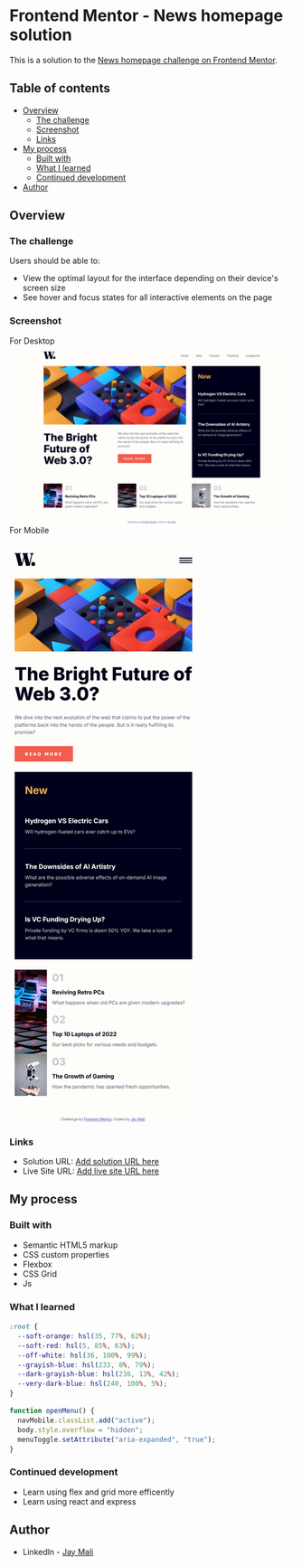 # Frontend Mentor - News homepage solution

This is a solution to the [News homepage challenge on Frontend Mentor](https://www.frontendmentor.io/challenges/news-homepage-H6SWTa1MFl).

## Table of contents

- [Overview](#overview)
  - [The challenge](#the-challenge)
  - [Screenshot](#screenshot)
  - [Links](#links)
- [My process](#my-process)
  - [Built with](#built-with)
  - [What I learned](#what-i-learned)
  - [Continued development](#continued-development)
- [Author](#author)

## Overview

### The challenge

Users should be able to:

- View the optimal layout for the interface depending on their device's screen size
- See hover and focus states for all interactive elements on the page

### Screenshot

For Desktop
![](assets/images/desktop-page.png)
For Mobile

![](assets/images/mobile-page.png)

### Links

- Solution URL: [Add solution URL here](https://your-solution-url.com)
- Live Site URL: [Add live site URL here](https://your-live-site-url.com)

## My process

### Built with

- Semantic HTML5 markup
- CSS custom properties
- Flexbox
- CSS Grid
- Js

### What I learned

```css proud of using variables to make it easier to edit the css
:root {
  --soft-orange: hsl(35, 77%, 62%);
  --soft-red: hsl(5, 85%, 63%);
  --off-white: hsl(36, 100%, 99%);
  --grayish-blue: hsl(233, 8%, 79%);
  --dark-grayish-blue: hsl(236, 13%, 42%);
  --very-dark-blue: hsl(240, 100%, 5%);
}
```

```js
function openMenu() {
  navMobile.classList.add("active");
  body.style.overflow = "hidden";
  menuToggle.setAttribute("aria-expanded", "true");
}
```

### Continued development

- Learn using flex and grid more efficently
- Learn using react and express

## Author

- Linkedln - [Jay Mali](https://www.linkedin.com/in/jay-mali-9bb8b4267/)
